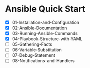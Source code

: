 # Ansible Quick Start

- [x] 01-Installation-and-Configuration
- [x] 02-Ansible-Documentation
- [x] 03-Running-Ansible-Commands
- [x] 04-Playbook-Structure-with-YAML
- [ ] 05-Gathering-Facts
- [ ] 06-Variable-Substitution
- [ ] 07-Debug-Statement
- [ ] 08-Notifications-and-Handlers
